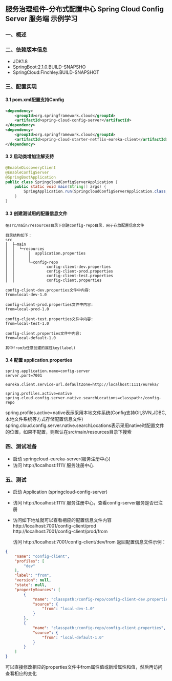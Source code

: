 ## 服务治理组件-分布式配置中心 Spring Cloud Config Server 服务端 示例学习

### 一、概述

### 二、依赖版本信息
* JDK1.8
* SpringBoot:2.1.0.BUILD-SNAPSHO
* SpringCloud:Finchley.BUILD-SNAPSHOT

### 三、配置实现

#### 3.1 pom.xml配置支持Config
```xml
<dependency>
	<groupId>org.springframework.cloud</groupId>
	<artifactId>spring-cloud-config-server</artifactId>
</dependency>
<dependency>
	<groupId>org.springframework.cloud</groupId>
	<artifactId>spring-cloud-starter-netflix-eureka-client</artifactId>
</dependency>
```

#### 3.2 启动类增加注解支持
```java
@EnableDiscoveryClient
@EnableConfigServer
@SpringBootApplication
public class SpringcloudConfigServerApplication {
	public static void main(String[] args) {
		SpringApplication.run(SpringcloudConfigServerApplication.class, args);
	}
}
```

#### 3.3  创建测试用的配置信息文件
```shell
在src/main/resources目录下创建config-repo目录，用于存放配置信息文件

目录结构如下：
src
│  ├─main
│  │  └─resources
│  │      │  application.properties
│  │      │
│  │      └─config-repo
│  │              config-client-dev.properties
│  │              config-client-prod.properties
│  │              config-client-test.properties
│  │              config-client.properties

config-client-dev.properties文件中内容:
from=local-dev-1.0

config-client-prod.properties文件中内容:
from=local-prod-1.0

config-client-test.properties文件中内容:
from=local-test-1.0

config-client.properties文件中内容:
from=local-default-1.0

其中from为任意创建的属性key(label)
```

#### 3.4  配置 application.properties
```properties
spring.application.name=config-server
server.port=7001

eureka.client.service-url.defaultZone=http://localhost:1111/eureka/

spring.profiles.active=native
spring.cloud.config.server.native.searchLocations=classpath:/config-repo
```
spring.profiles.active=native表示采用本地文件系统(Config支持Git,SVN,JDBC,本地文件系统等方式存储配置信息文件) 
spring.cloud.config.server.native.searchLocations表示采用native时配置文件的位置，如果不配置，则默认在src/main/resources目录下搜索




###  四、测试准备
* 启动 springcloud-eureka-server(服务注册中心)
* 访问 http://localhost:1111/ 服务注册中心

### 五、测试
* 启动 Application (springcloud-config-server)

* 访问 http://localhost:1111/ 服务注册中心，查看config-server服务是否已注册

* 访问如下地址就可以查看相应的配置信息文件内容
  http://localhost:7001/config-client/prod  
  http://localhost:7001/config-client/prod/from  

  

  访问 http://localhost:7001/config-client/dev/from 返回配置信息文件示例：
```json
{
    "name": "config-client", 
    "profiles": [
        "dev"
    ], 
    "label": "from", 
    "version": null, 
    "state": null, 
    "propertySources": [
        {
            "name": "classpath:/config-repo/config-client-dev.properties", 
            "source": {
                "from": "local-dev-1.0"
            }
        }, 
        {
            "name": "classpath:/config-repo/config-client.properties", 
            "source": {
                "from": "local-default-1.0"
            }
        }
    ]
}

```
可以直接修改相应的properties文件中from属性值或新增属性和值，然后再访问查看相应的变化
